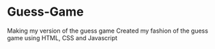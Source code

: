 # Guess-Game
Making my version of the guess game
Created my fashion of the guess game using HTML, CSS and Javascript
